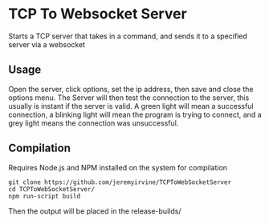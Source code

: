 # TCP To Websocket Server

Starts a TCP server that takes in a command, and sends it to a specified server via a websocket

## Usage
Open the server, click options, set the ip address, then save and close the options menu. The Server will then test the connection to the server, this usually is instant if the server is valid. A green light will mean a successful connection, a blinking light will mean the program is trying to connect, and a grey light means the connection was unsuccessful.

## Compilation
Requires Node.js and NPM installed on the system for compilation
```
git clone https://github.com/jeremyirvine/TCPToWebSocketServer
cd TCPToWebSocketServer/
npm run-script build
```
Then the output will be placed in the release-builds/
